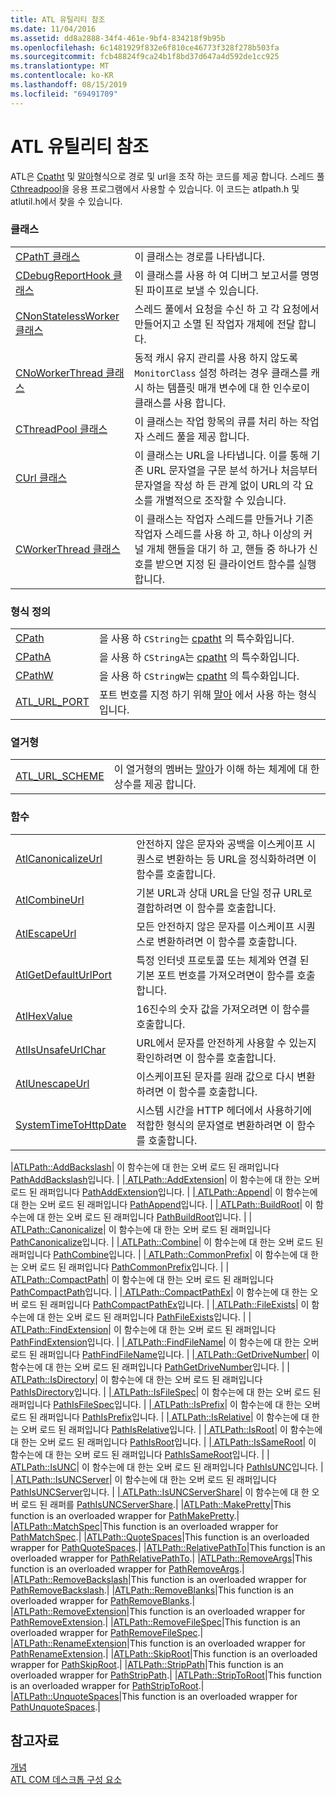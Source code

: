 ```yaml
---
title: ATL 유틸리티 참조
ms.date: 11/04/2016
ms.assetid: dd8a2888-34f4-461e-9bf4-834218f9b95b
ms.openlocfilehash: 6c1481929f832e6f810ce46773f328f278b503fa
ms.sourcegitcommit: fcb48824f9ca24b1f8bd37d647a4d592de1cc925
ms.translationtype: MT
ms.contentlocale: ko-KR
ms.lasthandoff: 08/15/2019
ms.locfileid: "69491709"
---
```

# <a name="atl-utilities-reference"></a>ATL 유틸리티 참조

ATL은 [Cpatht](../atl/reference/cpatht-class.md) 및 [말아](../atl/reference/curl-class.md)형식으로 경로 및 url을 조작 하는 코드를 제공 합니다. 스레드 풀 [Cthreadpool](../atl/reference/cthreadpool-class.md)을 응용 프로그램에서 사용할 수 있습니다. 이 코드는 atlpath.h 및 atlutil.h에서 찾을 수 있습니다.

### <a name="classes"></a>클래스

|||
|-|-|
|[CPathT 클래스](../atl/reference/cpatht-class.md)|이 클래스는 경로를 나타냅니다.|
|[CDebugReportHook 클래스](../atl/reference/cdebugreporthook-class.md)|이 클래스를 사용 하 여 디버그 보고서를 명명 된 파이프로 보낼 수 있습니다.|
|[CNonStatelessWorker 클래스](../atl/reference/cnonstatelessworker-class.md)|스레드 풀에서 요청을 수신 하 고 각 요청에서 만들어지고 소멸 된 작업자 개체에 전달 합니다.|
|[CNoWorkerThread 클래스](../atl/reference/cnoworkerthread-class.md)|동적 캐시 유지 관리를 사용 하지 않도록 `MonitorClass` 설정 하려는 경우 클래스를 캐시 하는 템플릿 매개 변수에 대 한 인수로이 클래스를 사용 합니다.|
|[CThreadPool 클래스](../atl/reference/cthreadpool-class.md)|이 클래스는 작업 항목의 큐를 처리 하는 작업자 스레드 풀을 제공 합니다.|
|[CUrl 클래스](../atl/reference/curl-class.md)|이 클래스는 URL을 나타냅니다. 이를 통해 기존 URL 문자열을 구문 분석 하거나 처음부터 문자열을 작성 하 든 관계 없이 URL의 각 요소를 개별적으로 조작할 수 있습니다.|
|[CWorkerThread 클래스](../atl/reference/cworkerthread-class.md)|이 클래스는 작업자 스레드를 만들거나 기존 작업자 스레드를 사용 하 고, 하나 이상의 커널 개체 핸들을 대기 하 고, 핸들 중 하나가 신호를 받으면 지정 된 클라이언트 함수를 실행 합니다.|

### <a name="typedefs"></a>형식 정의

|||
|-|-|
|[CPath](../atl/reference/atl-typedefs.md#cpath)|을 사용 하 `CString`는 [cpatht](../atl/reference/cpatht-class.md) 의 특수화입니다.|
|[CPathA](../atl/reference/atl-typedefs.md#cpatha)|을 사용 하 `CStringA`는 [cpatht](../atl/reference/cpatht-class.md) 의 특수화입니다.|
|[CPathW](../atl/reference/atl-typedefs.md#cpathw)|을 사용 하 `CStringW`는 [cpatht](../atl/reference/cpatht-class.md) 의 특수화입니다.|
|[ATL_URL_PORT](../atl/reference/atl-typedefs.md#atl_url_port)|포트 번호를 지정 하기 위해 [말아](../atl/reference/curl-class.md) 에서 사용 하는 형식입니다.|

### <a name="enums"></a>열거형

|||
|-|-|
|[ATL_URL_SCHEME](../atl/reference/atl-url-scheme-enum.md)|이 열거형의 멤버는 [말아](../atl/reference/curl-class.md)가 이해 하는 체계에 대 한 상수를 제공 합니다.|

### <a name="functions"></a>함수

|||
|-|-|
|[AtlCanonicalizeUrl](../atl/reference/atl-http-utility-functions.md#atlcanonicalizeurl)|안전하지 않은 문자와 공백을 이스케이프 시퀀스로 변환하는 등 URL을 정식화하려면 이 함수를 호출합니다.|
|[AtlCombineUrl](../atl/reference/atl-http-utility-functions.md#atlcombineurl)|기본 URL과 상대 URL을 단일 정규 URL로 결합하려면 이 함수를 호출합니다.|
|[AtlEscapeUrl](../atl/reference/atl-http-utility-functions.md#atlescapeurl)|모든 안전하지 않은 문자를 이스케이프 시퀀스로 변환하려면 이 함수를 호출합니다.|
|[AtlGetDefaultUrlPort](../atl/reference/atl-http-utility-functions.md#atlgetdefaulturlport)|특정 인터넷 프로토콜 또는 체계와 연결 된 기본 포트 번호를 가져오려면이 함수를 호출 합니다.|
|[AtlHexValue](../atl/reference/atl-text-encoding-functions.md#atlhexvalue)|16진수의 숫자 값을 가져오려면 이 함수를 호출합니다.|
|[AtlIsUnsafeUrlChar](../atl/reference/atl-http-utility-functions.md#atlisunsafeurlchar)|URL에서 문자를 안전하게 사용할 수 있는지 확인하려면 이 함수를 호출합니다.|
|[AtlUnescapeUrl](../atl/reference/atl-http-utility-functions.md#atlunescapeurl)|이스케이프된 문자를 원래 값으로 다시 변환하려면 이 함수를 호출합니다.|
|[SystemTimeToHttpDate](../atl/reference/atl-http-utility-functions.md#systemtimetohttpdate)|시스템 시간을 HTTP 헤더에서 사용하기에 적합한 형식의 문자열로 변환하려면 이 함수를 호출합니다.|

|[ATLPath::AddBackslash](../atl/reference/atl-path-functions.md#addbackslash)| 이 함수는에 대 한는 오버 로드 된 래퍼입니다 [PathAddBackslash](/windows/desktop/api/shlwapi/nf-shlwapi-pathaddbackslasha
)입니다. | |[ ATLPath::AddExtension](../atl/reference/atl-path-functions.md#addextension)| 이 함수는에 대 한는 오버 로드 된 래퍼입니다 [PathAddExtension](/windows/win32/api/shlwapi/nf-shlwapi-pathaddextensionw)입니다. | |[ ATLPath::Append](../atl/reference/atl-path-functions.md#append)| 이 함수는에 대 한는 오버 로드 된 래퍼입니다 [PathAppend](/windows/win32/api/shlwapi/nf-shlwapi-pathappendw)입니다. | |[ ATLPath::BuildRoot](../atl/reference/atl-path-functions.md#buildroot)| 이 함수는에 대 한는 오버 로드 된 래퍼입니다 [PathBuildRoot](/windows/win32/api/shlwapi/nf-shlwapi-pathbuildrootw)입니다. | |[ ATLPath::Canonicalize](../atl/reference/atl-path-functions.md#canonicalize)| 이 함수는에 대 한는 오버 로드 된 래퍼입니다 [PathCanonicalize](/windows/win32/api/shlwapi/nf-shlwapi-pathcanonicalizew)입니다. | |[ ATLPath::Combine](../atl/reference/atl-path-functions.md#combine)| 이 함수는에 대 한는 오버 로드 된 래퍼입니다 [PathCombine](/windows/win32/api/shlwapi/nf-shlwapi-pathcombinew)입니다. | |[ ATLPath::CommonPrefix](../atl/reference/atl-path-functions.md#commonprefix)| 이 함수는에 대 한는 오버 로드 된 래퍼입니다 [PathCommonPrefix](/windows/win32/api/shlwapi/nf-shlwapi-pathcommonprefixw)입니다. | |[ ATLPath::CompactPath](../atl/reference/atl-path-functions.md#compactpath)| 이 함수는에 대 한는 오버 로드 된 래퍼입니다 [PathCompactPath](/windows/win32/api/shlwapi/nf-shlwapi-pathcompactpathw)입니다. | |[ ATLPath::CompactPathEx](../atl/reference/atl-path-functions.md#compactpathex)| 이 함수는에 대 한는 오버 로드 된 래퍼입니다 [PathCompactPathEx](/windows/win32/api/shlwapi/nf-shlwapi-pathcompactpathexw)입니다. | |[ ATLPath::FileExists](../atl/reference/atl-path-functions.md#fileexists)| 이 함수는에 대 한는 오버 로드 된 래퍼입니다 [PathFileExists](/windows/win32/api/shlwapi/nf-shlwapi-pathfileexistsw)입니다. | |[ ATLPath::FindExtension](../atl/reference/atl-path-functions.md#findextension)| 이 함수는에 대 한는 오버 로드 된 래퍼입니다 [PathFindExtension](/windows/win32/api/shlwapi/nf-shlwapi-pathfindextensionw)입니다. | |[ ATLPath::FindFileName](../atl/reference/atl-path-functions.md#findfilename)| 이 함수는에 대 한는 오버 로드 된 래퍼입니다 [PathFindFileName](/windows/win32/api/shlwapi/nf-shlwapi-pathfindfilenamew)입니다. | |[ ATLPath::GetDriveNumber](../atl/reference/atl-path-functions.md#getdrivenumber)| 이 함수는에 대 한는 오버 로드 된 래퍼입니다 [PathGetDriveNumber](/windows/win32/api/shlwapi/nf-shlwapi-pathgetdrivenumberw)입니다. | |[ ATLPath::IsDirectory](../atl/reference/atl-path-functions.md#isdirectory)| 이 함수는에 대 한는 오버 로드 된 래퍼입니다 [PathIsDirectory](/windows/win32/api/shlwapi/nf-shlwapi-pathisdirectoryw)입니다. | |[ ATLPath::IsFileSpec](../atl/reference/atl-path-functions.md#isfilespec)| 이 함수는에 대 한는 오버 로드 된 래퍼입니다 [PathIsFileSpec](/windows/win32/api/shlwapi/nf-shlwapi-pathisfilespecw)입니다. | |[ ATLPath::IsPrefix](../atl/reference/atl-path-functions.md#isprefix)| 이 함수는에 대 한는 오버 로드 된 래퍼입니다 [PathIsPrefix](/windows/win32/api/shlwapi/nf-shlwapi-pathisprefixw)입니다. | |[ ATLPath::IsRelative](../atl/reference/atl-path-functions.md#isrelative)| 이 함수는에 대 한는 오버 로드 된 래퍼입니다 [PathIsRelative](/windows/win32/api/shlwapi/nf-shlwapi-pathisrelativew)입니다. | |[ ATLPath::IsRoot](../atl/reference/atl-path-functions.md#isroot)| 이 함수는에 대 한는 오버 로드 된 래퍼입니다 [PathIsRoot](/windows/win32/api/shlwapi/nf-shlwapi-pathisrootw)입니다. | |[ ATLPath::IsSameRoot](../atl/reference/atl-path-functions.md#issameroot)| 이 함수는에 대 한는 오버 로드 된 래퍼입니다 [PathIsSameRoot](/windows/win32/api/shlwapi/nf-shlwapi-pathissamerootw)입니다. | |[ ATLPath::IsUNC](../atl/reference/atl-path-functions.md#isunc)| 이 함수는에 대 한는 오버 로드 된 래퍼입니다 [PathIsUNC](/windows/win32/api/shlwapi/nf-shlwapi-pathisuncw)입니다. | |[ ATLPath::IsUNCServer](../atl/reference/atl-path-functions.md#isuncserver)| 이 함수는에 대 한는 오버 로드 된 래퍼입니다 [PathIsUNCServer](/windows/win32/api/shlwapi/nf-shlwapi-pathisuncserverw)입니다. | |[ ATLPath::IsUNCServerShare](../atl/reference/atl-path-functions.md#isuncservershare)| 이 함수는에 대 한 오버 로드 된 래퍼를 [PathIsUNCServerShare](/windows/win32/api/shlwapi/nf-shlwapi-pathisuncserversharew).| |[ATLPath::MakePretty](../atl/reference/atl-path-functions.md#makepretty)|This function is an overloaded wrapper for [PathMakePretty](/windows/win32/api/shlwapi/nf-shlwapi-pathmakeprettyw).| |[ATLPath::MatchSpec](../atl/reference/atl-path-functions.md#matchspec)|This function is an overloaded wrapper for [PathMatchSpec](/windows/win32/api/shlwapi/nf-shlwapi-pathmatchspecw).| |[ATLPath::QuoteSpaces](../atl/reference/atl-path-functions.md#quotespaces)|This function is an overloaded wrapper for [PathQuoteSpaces](/windows/win32/api/shlwapi/nf-shlwapi-pathquotespacesw).| |[ATLPath::RelativePathTo](../atl/reference/atl-path-functions.md#relativepathto)|This function is an overloaded wrapper for [PathRelativePathTo](/windows/win32/api/shlwapi/nf-shlwapi-pathrelativepathtow).| |[ATLPath::RemoveArgs](../atl/reference/atl-path-functions.md#removeargs)|This function is an overloaded wrapper for [PathRemoveArgs](/windows/win32/api/shlwapi/nf-shlwapi-pathremoveargsw).| |[ATLPath::RemoveBackslash](../atl/reference/atl-path-functions.md#removebackslash)|This function is an overloaded wrapper for [PathRemoveBackslash](/windows/win32/api/shlwapi/nf-shlwapi-pathremovebackslashw).| |[ATLPath::RemoveBlanks](../atl/reference/atl-path-functions.md#removeblanks)|This function is an overloaded wrapper for [PathRemoveBlanks](/windows/win32/api/shlwapi/nf-shlwapi-pathremoveblanksw).| |[ATLPath::RemoveExtension](../atl/reference/atl-path-functions.md#removeextension)|This function is an overloaded wrapper for [PathRemoveExtension](/windows/win32/api/shlwapi/nf-shlwapi-pathremoveextensionw).| |[ATLPath::RemoveFileSpec](../atl/reference/atl-path-functions.md#removefilespec)|This function is an overloaded wrapper for [PathRemoveFileSpec](/windows/win32/api/shlwapi/nf-shlwapi-pathremovefilespecw).| |[ATLPath::RenameExtension](../atl/reference/atl-path-functions.md#renameextension)|This function is an overloaded wrapper for [PathRenameExtension](/windows/win32/api/shlwapi/nf-shlwapi-pathrenameextensionw).| |[ATLPath::SkipRoot](../atl/reference/atl-path-functions.md#skiproot)|This function is an overloaded wrapper for [PathSkipRoot](/windows/win32/api/shlwapi/nf-shlwapi-pathskiprootw).| |[ATLPath::StripPath](../atl/reference/atl-path-functions.md#strippath)|This function is an overloaded wrapper for [PathStripPath](/windows/win32/api/shlwapi/nf-shlwapi-pathstrippathw).| |[ATLPath::StripToRoot](../atl/reference/atl-path-functions.md#striptoroot)|This function is an overloaded wrapper for [PathStripToRoot](/windows/win32/api/shlwapi/nf-shlwapi-pathstriptorootw).| |[ATLPath::UnquoteSpaces](../atl/reference/atl-path-functions.md#unquotespaces)|This function is an overloaded wrapper for [PathUnquoteSpaces](/windows/win32/api/shlwapi/nf-shlwapi-pathunquotespacesw).|

## <a name="see-also"></a>참고자료

[개념](../atl/active-template-library-atl-concepts.md)<br/>
[ATL COM 데스크톱 구성 요소](../atl/atl-com-desktop-components.md)
